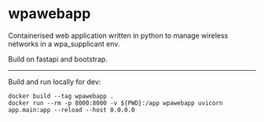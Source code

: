 # wpawebapp
Containerised web application written in python to manage wireless networks in a wpa_supplicant env.

Build on fastapi and bootstrap.

---
Build and run locally for dev:
```
docker build --tag wpawebapp .
docker run --rm -p 8000:8000 -v ${PWD}:/app wpawebapp uvicorn app.main:app --reload --host 0.0.0.0
```